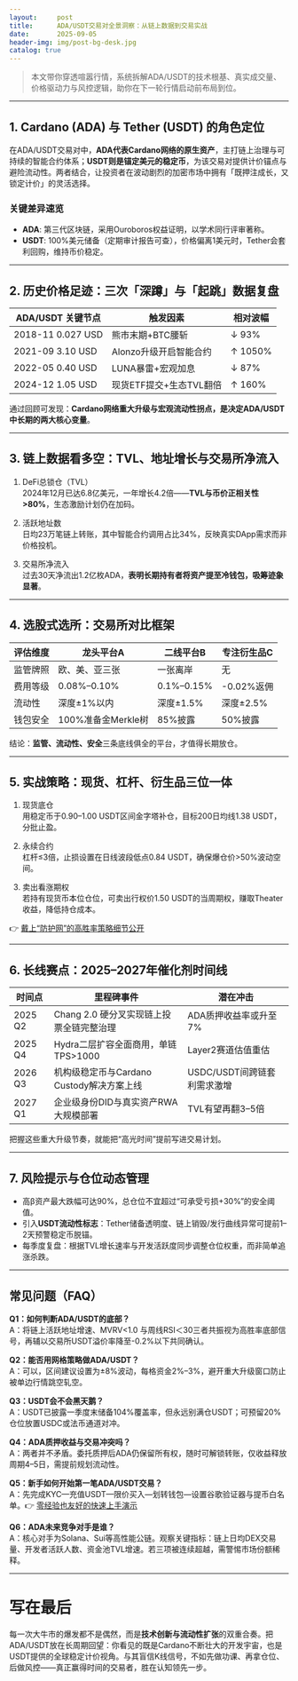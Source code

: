 ```yaml
---
layout:     post
title:      ADA/USDT交易对全景洞察：从链上数据到交易实战
date:       2025-09-05
header-img: img/post-bg-desk.jpg
catalog: true
---
```


> 本文带你穿透喧嚣行情，系统拆解ADA/USDT的技术根基、真实成交量、价格驱动力与风控逻辑，助你在下一轮行情启动前布局到位。

---

## 1. Cardano (ADA) 与 Tether (USDT) 的角色定位

在ADA/USDT交易对中，**ADA代表Cardano网络的原生资产**，主打链上治理与可持续的智能合约体系；**USDT则是锚定美元的稳定币**，为该交易对提供计价锚点与避险流动性。两者结合，让投资者在波动剧烈的加密市场中拥有「既押注成长，又锁定计价」的灵活选择。

### 关键差异速览
* **ADA**: 第三代区块链，采用Ouroboros权益证明，以学术同行评审著称。  
* **USDT**: 100%美元储备（定期审计报告可查），价格偏离1美元时，Tether会套利回购，维持币价稳定。

---

## 2. 历史价格足迹：三次「深蹲」与「起跳」数据复盘

| ADA/USDT 关键节点 | 触发因素 | 相对波幅 |
|---|---|---|
| 2018-11 0.027 USD | 熊市末期+BTC腰斩 | ↓ 93% |
| 2021-09 3.10 USD | Alonzo升级开启智能合约 | ↑ 1050% |
| 2022-05 0.40 USD | LUNA暴雷+宏观加息 | ↓ 87% |
| 2024-12 1.05 USD | 现货ETF提交+生态TVL翻倍 | ↑ 160% |

通过回顾可发现：**Cardano网络重大升级与宏观流动性拐点，是决定ADA/USDT中长期的两大核心变量**。

---

## 3. 链上数据看多空：TVL、地址增长与交易所净流入

1. DeFi总锁仓（TVL）  
   2024年12月已达6.8亿美元，一年增长4.2倍——**TVL与币价正相关性>80%**，生态激励计划仍在加码。

2. 活跃地址数  
   日均23万笔链上转账，其中智能合约调用占比34%，反映真实DApp需求而非价格投机。

3. 交易所净流入  
   过去30天净流出1.2亿枚ADA，**表明长期持有者将资产提至冷钱包，吸筹迹象显著**。

---

## 4. 选股式选所：交易所对比框架

| 评估维度 | 龙头平台A | 二线平台B | 专注衍生品C |
|---|---|---|---|
| 监管牌照 | 欧、美、亚三张 | 一张离岸 | 无 |
| 费用等级 | 0.08%–0.10% | 0.1%–0.15% | -0.02%返佣 |
| 流动性 | 深度±1%以内 | 深度±1.5% | 深度±2.5% |
| 钱包安全 | 100%准备金Merkle树 | 85%披露 | 50%披露 |

结论：**监管、流动性、安全**三条底线俱全的平台，才值得长期放仓。

---

## 5. 实战策略：现货、杠杆、衍生品三位一体

1. 现货底仓  
   用稳定币于0.90–1.00 USDT区间金字塔补仓，目标200日均线1.38 USDT，分批止盈。

2. 永续合约  
   杠杆≤3倍，止损设置在日线波段低点0.84 USDT，确保爆仓价>50%波动空间。

3. 卖出看涨期权  
   若持有现货币本位仓位，可卖出行权价1.50 USDT的当周期权，赚取Theater收益，降低持仓成本。

👉 [戴上“防护网”的高胜率策略细节公开](https://okxdog.com/)

---

## 6. 长线赛点：2025–2027年催化剂时间线

| 时间点 | 里程碑事件 | 潜在冲击 |
|--------|-----------|---------|
| 2025 Q2 | Chang 2.0 硬分叉实现链上投票全链完整治理 | ADA质押收益率或升至7% |
| 2025 Q4 | Hydra二层扩容全面商用，单链TPS>1000 | Layer2赛道估值重估 |
| 2026 Q3 | 机构级稳定币与Cardano Custody解决方案上线 | USDC/USDT间跨链套利需求激增 |
| 2027 Q1 | 企业级身份DID与真实资产RWA大规模部署 | TVL有望再翻3–5倍 |

把握这些重大升级节奏，就能把“高光时间”提前写进交易计划。

---

## 7. 风险提示与仓位动态管理

* 高β资产最大跌幅可达90%，总仓位不宜超过“可承受亏损+30%”的安全阈值。  
* 引入**USDT流动性标志**：Tether储备透明度、链上销毁/发行曲线异常可提前1–2天预警稳定币脱锚。  
* 每季度复盘：根据TVL增长速率与开发活跃度同步调整仓位权重，而非简单追涨杀跌。

---

## 常见问题（FAQ）

**Q1：如何判断ADA/USDT的底部？**  
A：将链上活跃地址增速、MVRV<1.0 与周线RSI＜30三者共振视为高胜率底部信号，再辅以交易所USDT溢价率降至-0.2%以下共同确认。

**Q2：能否用网格策略做ADA/USDT？**  
A：可以，区间建议设置为±8%波动，每格资金2%–3%，避开重大升级窗口防止被单边行情跳空轧空。

**Q3：USDT会不会黑天鹅？**  
A：USDT已披露一季度末储备104%覆盖率，但永远别满仓USDT；可预留20%仓位放置USDC或法币通道对冲。

**Q4：ADA质押收益与交易冲突吗？**  
A：两者并不矛盾。委托质押后ADA仍保留所有权，随时可解锁转账，仅收益释放周期4–5日，需提前规划流动性。

**Q5：新手如何开始第一笔ADA/USDT交易？**  
A：先完成KYC—充值USDT—限价买入—划转钱包—设置谷歌验证器与提币白名单。👉 [零经验也友好的快速上手演示](https://okxdog.com/)

**Q6：ADA未来竞争对手是谁？**  
A：核心对手为Solana、Sui等高性能公链。观察关键指标：链上日均DEX交易量、开发者活跃人数、资金池TVL增速。若三项被连续超越，需警惕市场份额稀释。

---

# 写在最后

每一次大牛市的爆发都不是偶然，而是**技术创新与流动性扩张**的双重合奏。把ADA/USDT放在长周期回望：你看见的既是Cardano不断壮大的开发宇宙，也是USDT提供的全球稳定计价视角。与其盲信K线信号，不如先做功课、再拿仓位、后做风控——真正赢得时间的交易者，胜在认知领先一步。